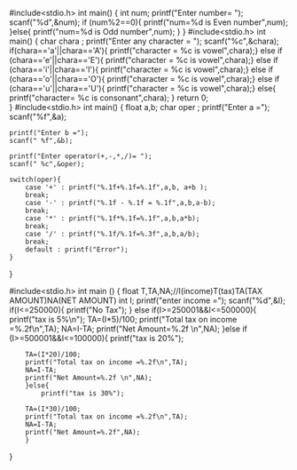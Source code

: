 #include<stdio.h>
int main()
{
	int num;
	printf("Enter number= ");
	scanf("%d",&num);
	if (num%2==0){
		printf("num=%d is Even number",num);
	}else{
		printf("num=%d is Odd number",num);
	}
}
#include<stdio.h>
int main()
{
char chara ;
printf("Enter any character = ");
scanf("%c",&chara);
if(chara=='a'||chara=='A'){
	printf("character = %c is vowel",chara);}
	else if (chara=='e'||chara=='E'){
	printf("character = %c is vowel",chara);}
	else if (chara=='i'||chara=='I'){
	printf("character = %c is vowel",chara);}
	else if (chara=='o'||chara=='O'){
	printf("character = %c is vowel",chara);}
	else if (chara=='u'||chara=='U'){
	printf("character = %c is vowel",chara);}
	else{
		printf("character= %c is consonant",chara);
	}
return 0;	
}
#include<stdio.h>
int main()
{
float a,b;
char oper ;
	printf("Enter a =");
	scanf("%f",&a);
	
	printf("Enter b =");
	scanf(" %f",&b);
	
	printf("Enter operator(+,-,*,/)= ");
	scanf(" %c",&oper);
	
	switch(oper){
		case '+' : printf("%.1f+%.1f=%.1f",a,b, a+b );
		break;
		case '-' : printf("%.1f - %.1f = %.1f",a,b,a-b);
		break;
		case '*' : printf("%.1f*%.1f=%.1f",a,b,a*b);
		break;
		case '/' : printf("%.1f/%.1f=%.3f",a,b,a/b);
		break;
		default : printf("Error");
	}
	
}




#include<stdio.h>
int main ()
{
	float T,TA,NA;//I(income)T(tax)TA(TAX AMOUNT)NA(NET AMOUNT) 
	int I;
	printf("enter income =");
	scanf("%d",&I);
	if(I<=250000){
		printf("No Tax");
	}
	else if(I>=250001&&I<=500000){
		printf("tax is 5%\n");
		TA=(I*5)/100;
		printf("Total tax on income =%.2f\n",TA);
		NA=I-TA;
		printf("Net Amount=%.2f \n",NA);
		}else if (I>=500001&&I<=100000){
			printf("tax is 20%");
		
		TA=(I*20)/100;
		printf("Total tax on income =%.2f\n",TA);
		NA=I-TA;
		printf("Net Amount=%.2f \n",NA);
		}else{
			printf("tax is 30%");
			
		TA=(I*30)/100;
		printf("Total tax on income =%.2f\n",TA);
		NA=I-TA;
		printf("Net Amount=%.2f",NA);
		}
}
